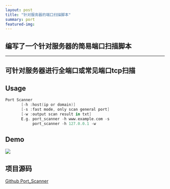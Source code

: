 ```yaml
---
layout: post
title: "针对服务器的端口扫描脚本"
summary: port
featured-img:
---
```


## 编写了一个针对服务器的简易端口扫描脚本
***

## 可针对服务器进行全端口或常见端口tcp扫描

## Usage
```swift
Port Scanner
       [-h :host(ip or domain)]
       [-s :fast mode, only scan general port]
       [-w :output scan result in txt]
       E.g. port_scanner -h www.example.com -s
            port_scanner -h 127.0.0.1 -w
```
## Demo
![](https://upload-images.jianshu.io/upload_images/11356161-c5698593366ff44c.png?imageMogr2/auto-orient/strip%7CimageView2/2/w/1240)

## 项目源码
[Github Port_Scanner](https://github.com/EddieIvan01/Port_Scanner)
